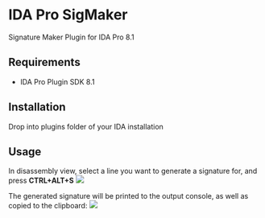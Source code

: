 # IDA Pro SigMaker
Signature Maker Plugin for IDA Pro 8.1

## Requirements
- IDA Pro Plugin SDK 8.1

## Installation
Drop into plugins folder of your IDA installation

## Usage
In disassembly view, select a line you want to generate a signature for, and press 
**CTRL+ALT+S**
![](https://i.imgur.com/FRWgncA.png)

The generated signature will be printed to the output console, as well as copied to the clipboard:
![](https://i.imgur.com/v6slRUz.png)

